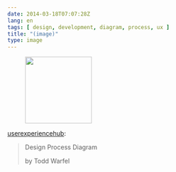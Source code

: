 ```yaml
---
date: 2014-03-18T07:07:28Z
lang: en
tags: [ design, development, diagram, process, ux ]
title: "(image)"
type: image
---
```


<figure>
<a
href="https://hugo.ferreira.cc/userexperiencehub-design-process-diagram-by/attachment/157/"
rel="attachment"><img
src="/wp-content/uploads/2014/03/tumblr_n2b7tvZoXZ1qdjflwo1_1280-150x150.jpg"
width="150" height="150" /></a></figure>

[userexperiencehub](http://ux-hub.com/post/79340293498/design-process-diagram-by-todd-warfel):

> Design Process Diagram
>
> by Todd Warfel

